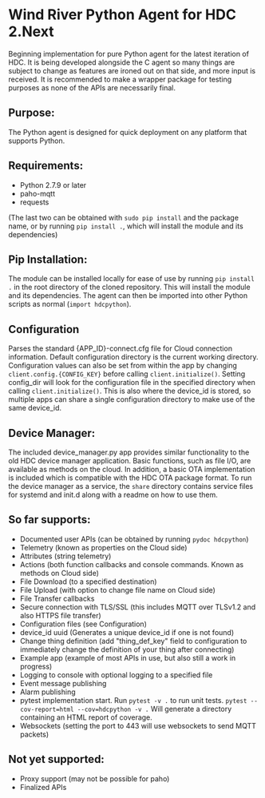 Wind River Python Agent for HDC 2.Next
======================================

Beginning implementation for pure Python agent for the latest iteration of HDC.
It is being developed alongside the C agent so many things are subject to change
as features are ironed out on that side, and more input is received. It is
recommended to make a wrapper package for testing purposes as none of the APIs
are necessarily final.

Purpose:
--------
The Python agent is designed for quick deployment on any platform that supports
Python.

Requirements:
-------------
- Python 2.7.9 or later
- paho-mqtt
- requests

(The last two can be obtained with `sudo pip install` and the package name, or 
by running `pip install .`, which will install the module and its dependencies)

Pip Installation:
-----------------
The module can be installed locally for ease of use by running `pip install .`
in the root directory of the cloned repository. This will install the module and
its dependencies. The agent can then be imported into other Python scripts as
normal (`import hdcpython`).

Configuration
-------------
Parses the standard {APP_ID}-connect.cfg file for Cloud connection information.
Default configuration directory is the current working directory. Configuration
values can also be set from within the app by changing
`client.config.{CONFIG_KEY}` before calling `client.initialize()`. Setting
config_dir will look for the configuration file in the specified directory when
calling `client.initialize()`. This is also where the device_id is stored, so
multiple apps can share a single configuration directory to make use of the same
device_id.

Device Manager:
---------------
The included device_manager.py app provides similar functionality to the old
HDC device manager application. Basic functions, such as file I/O, are available as methods on the cloud. In addition, a basic OTA implementation is included
which is compatible with the HDC OTA package format. To run the device manager
as a service, the `share` directory contains service files for systemd and
init.d along with a readme on how to use them.

So far supports:
----------------
- Documented user APIs (can be obtained by running `pydoc hdcpython`)
- Telemetry (known as properties on the Cloud side)
- Attributes (string telemetry)
- Actions (both function callbacks and console commands. Known as methods on
  Cloud side)
- File Download (to a specified destination)
- File Upload (with option to change file name on Cloud side)
- File Transfer callbacks
- Secure connection with TLS/SSL (this includes MQTT over TLSv1.2 and also HTTPS
  file transfer)
- Configuration files (see Configuration)
- device_id uuid (Generates a unique device_id if one is not found)
- Change thing definition (add "thing_def_key" field to configuration to
  immediately change the definition of your thing after connecting)
- Example app (example of most APIs in use, but also still a work in progress)
- Logging to console with optional logging to a specified file
- Event message publishing
- Alarm publishing
- pytest implementation start. Run `pytest -v .` to run unit tests.
  `pytest --cov-report=html --cov=hdcpython -v .` Will generate a directory
  containing an HTML report of coverage.
- Websockets (setting the port to 443 will use websockets to send MQTT packets)


Not yet supported:
------------------
- Proxy support (may not be possible for paho)
- Finalized APIs

